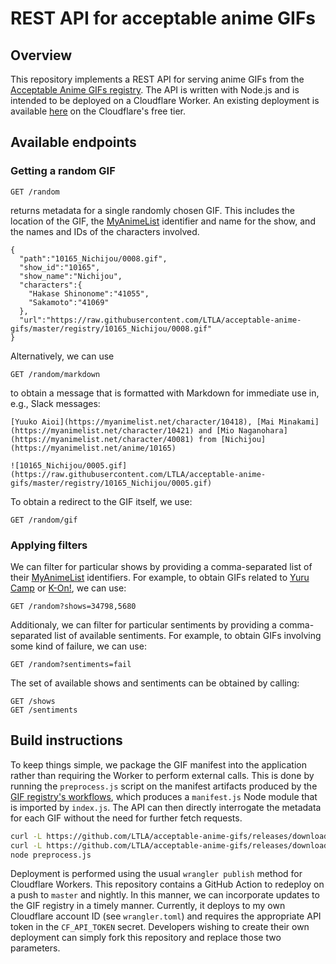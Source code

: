 # REST API for acceptable anime GIFs

## Overview

This repository implements a REST API for serving anime GIFs from the [Acceptable Anime GIFs registry](https://github.com/LTLA/acceptable-anime-gifs).
The API is written with Node.js and is intended to be deployed on a Cloudflare Worker.
An existing deployment is available [here](https://anime-gifs.aaron-lun.workers.dev) on the Cloudflare's free tier.

## Available endpoints

### Getting a random GIF

```
GET /random
```

returns metadata for a single randomly chosen GIF. 
This includes the location of the GIF, the [MyAnimeList](https://myanimelist.net) identifier and name for the show, and the names and IDs of the characters involved.

```
{
  "path":"10165_Nichijou/0008.gif",
  "show_id":"10165",
  "show_name":"Nichijou",
  "characters":{
    "Hakase Shinonome":"41055",
    "Sakamoto":"41069"
  },
  "url":"https://raw.githubusercontent.com/LTLA/acceptable-anime-gifs/master/registry/10165_Nichijou/0008.gif"
}
```

Alternatively, we can use

```
GET /random/markdown
```

to obtain a message that is formatted with Markdown for immediate use in, e.g., Slack messages:

```
[Yuuko Aioi](https://myanimelist.net/character/10418), [Mai Minakami](https://myanimelist.net/character/10421) and [Mio Naganohara](https://myanimelist.net/character/40081) from [Nichijou](https://myanimelist.net/anime/10165)

![10165_Nichijou/0005.gif](https://raw.githubusercontent.com/LTLA/acceptable-anime-gifs/master/registry/10165_Nichijou/0005.gif)
```

To obtain a redirect to the GIF itself, we use:

```
GET /random/gif
```

### Applying filters

We can filter for particular shows by providing a comma-separated list of their [MyAnimeList](https://myanimelist.net) identifiers.
For example, to obtain GIFs related to [Yuru Camp](https://myanimelist.net/anime/34798) or [K-On!](https://myanimelist.net/anime/5680), we can use:

```
GET /random?shows=34798,5680
```

Additionaly, we can filter for particular sentiments by providing a comma-separated list of available sentiments.
For example, to obtain GIFs involving some kind of failure, we can use:

```
GET /random?sentiments=fail
```

The set of available shows and sentiments can be obtained by calling:

```
GET /shows
GET /sentiments
```

## Build instructions

To keep things simple, we package the GIF manifest into the application rather than requiring the Worker to perform external calls.
This is done by running the `preprocess.js` script on the manifest artifacts produced by the [GIF registry's workflows](https://github.com/LTLA/acceptable-anime-gifs/actions),
which produces a `manifest.js` Node module that is imported by `index.js`.
The API can then directly interrogate the metadata for each GIF without the need for further fetch requests.

```sh
curl -L https://github.com/LTLA/acceptable-anime-gifs/releases/download/latest/gifs.json > gifs.json
curl -L https://github.com/LTLA/acceptable-anime-gifs/releases/download/latest/shows.json > shows.json
node preprocess.js
```

Deployment is performed using the usual `wrangler publish` method for Cloudflare Workers.
This repository contains a GitHub Action to redeploy on a push to `master` and nightly.
In this manner, we can incorporate updates to the GIF registry in a timely manner.
Currently, it deploys to my own Cloudflare account ID (see `wrangler.toml`) and requires the appropriate API token in the `CF_API_TOKEN` secret.
Developers wishing to create their own deployment can simply fork this repository and replace those two parameters.
